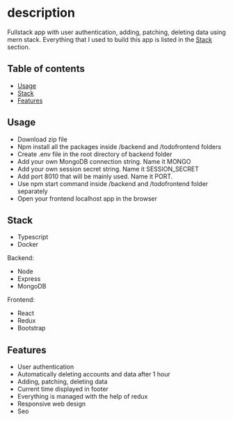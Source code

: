 # description

Fullstack app with user authentication, adding, patching, deleting data using mern stack. Everything that I used to build this app is listed in the [Stack](#stack) section.

## Table of contents

- [Usage](#usage)
- [Stack](#stack)
- [Features](#features)

## Usage

- Download zip file
- Npm install all the packages inside /backend and /todofrontend folders
- Create .env file in the root directory of backend folder
- Add your own MongoDB connection string. Name it MONGO
- Add your own session secret string. Name it SESSION_SECRET
- Add port 8010 that will be mainly used. Name it PORT.
- Use npm start command inside /backend and /todofrontend folder separately
- Open your frontend localhost app in the browser

## Stack

- Typescript
- Docker

Backend:

- Node
- Express
- MongoDB

Frontend:

- React
- Redux
- Bootstrap

## Features

- User authentication
- Automatically deleting accounts and data after 1 hour
- Adding, patching, deleting data
- Current time displayed in footer
- Everything is managed with the help of redux
- Responsive web design
- Seo
